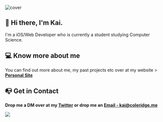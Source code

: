 
![cover](https://user-images.githubusercontent.com/51129378/156064326-76e83f0b-9a36-424d-af4e-c55ef47da79b.png)
## 👋 Hi there, I'm Kai.
<p>I'm a iOS/Web Developer who is currently a student studying Computer Science.</p>

## 💻 Know more about me
<p>You can find out more about me, my past projects etc over at my website > <a href="https://coleridge.me"><b>Personal Site<b></a></p>
   
## 📭 Get in Contact
   <p>Drop me a DM over at my <a href="https://twitter.com/kaicoleridge"</a>Twitter</a> or drop me an <a href="mailto:kai@coleridge.me">Email - kai@coleridge.me</a> 

![](https://komarev.com/ghpvc/?username=kaicoleridge&color=blueviolet)


